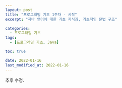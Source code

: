 ```yaml
---
layout: post
title: "프로그래밍 기초 1주차 - 시작"
excerpt: "자바 언어에 대한 기초 지식과, 기초적인 문법 구조"

categories:
  - 프로그래밍 기초
tags:
  - [프로그래밍 기초, Java]

toc: true

date: 2022-01-16
last_modified_at: 2022-01-16
---
```


추후 수정.